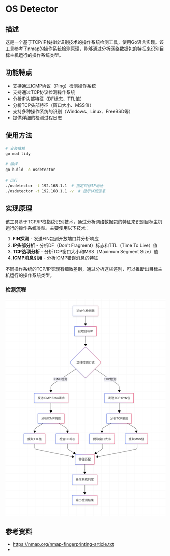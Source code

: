 # OS Detector

## 描述
这是一个基于TCP/IP栈指纹识别技术的操作系统检测工具，使用Go语言实现。该工具参考了nmap的操作系统检测原理，能够通过分析网络数据包的特征来识别目标主机运行的操作系统类型。

## 功能特点

- 支持通过ICMP协议（Ping）检测操作系统
- 支持通过TCP协议检测操作系统
- 分析IP头部特征（DF标志、TTL值）
- 分析TCP头部特征（窗口大小、MSS值）
- 支持多种操作系统的识别（Windows、Linux、FreeBSD等）
- 提供详细的检测过程日志

## 使用方法
```bash
# 安装依赖
go mod tidy

# 编译
go build -o osdetector

# 运行
./osdetector -t 192.168.1.1  # 指定目标IP地址
./osdetector -t 192.168.1.1 -v  # 显示详细信息
```

## 实现原理

该工具基于TCP/IP栈指纹识别技术，通过分析网络数据包的特征来识别目标主机运行的操作系统类型。主要使用以下技术：

1. **FIN探测** - 发送FIN包到开放端口并分析响应
2. **IP头部分析** - 分析DF（Don't Fragment）标志和TTL（Time To Live）值
3. **TCP选项分析** - 分析TCP窗口大小和MSS（Maximum Segment Size）值
4. **ICMP消息引用** - 分析ICMP错误消息的特征

不同操作系统的TCP/IP实现有细微差别，通过分析这些差别，可以推断出目标主机运行的操作系统类型。

### 检测流程

![progress](./img/progress.png)

## 参考资料
- https://nmap.org/nmap-fingerprinting-article.txt
-